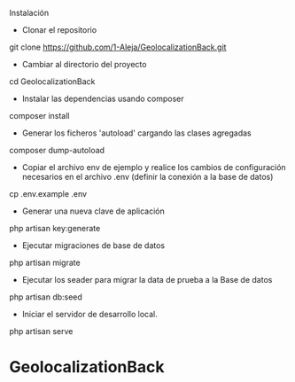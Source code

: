 Instalación

- Clonar el repositorio

git clone https://github.com/1-Aleja/GeolocalizationBack.git

- Cambiar al directorio del proyecto

cd GeolocalizationBack

- Instalar las dependencias usando composer

composer install

- Generar los ficheros 'autoload' cargando las clases agregadas

composer dump-autoload

- Copiar el archivo env de ejemplo y realice los cambios de configuración necesarios en el archivo .env (definir la conexión a la base de datos)

cp .env.example .env

- Generar una nueva clave de aplicación

php artisan key:generate

- Ejecutar migraciones de base de datos

php artisan migrate

- Ejecutar los seader para migrar la data de prueba a la Base de datos

php artisan db:seed

- Iniciar el servidor de desarrollo local.

php artisan serve


# GeolocalizationBack

